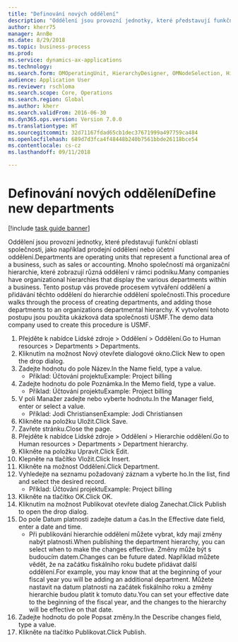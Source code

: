 ```yaml
--- 
title: "Definování nových oddělení"
description: "Oddělení jsou provozní jednotky, které představují funkční oblasti společnosti, jako například prodejní oddělení nebo účetní oddělení."
author: kherr75
manager: AnnBe
ms.date: 8/29/2018
ms.topic: business-process
ms.prod: 
ms.service: dynamics-ax-applications
ms.technology: 
ms.search.form: OMOperatingUnit, HierarchyDesigner, OMNodeSelection, HierarchyPublishAndCloseForm
audience: Application User
ms.reviewer: rschloma
ms.search.scope: Core, Operations
ms.search.region: Global
ms.author: kherr
ms.search.validFrom: 2016-06-30
ms.dyn365.ops.version: Version 7.0.0
ms.translationtype: HT
ms.sourcegitcommit: 32d71167fdad65cb1dec37671999a497759ca484
ms.openlocfilehash: 689d7d3fca4f48448b240b7561bbde26118bce54
ms.contentlocale: cs-cz
ms.lasthandoff: 09/11/2018

---
```

# <a name="define-new-departments"></a><span data-ttu-id="f48c9-103">Definování nových oddělení</span><span class="sxs-lookup"><span data-stu-id="f48c9-103">Define new departments</span></span>

[!include [task guide banner](../../includes/task-guide-banner.md)]

<span data-ttu-id="f48c9-104">Oddělení jsou provozní jednotky, které představují funkční oblasti společnosti, jako například prodejní oddělení nebo účetní oddělení.</span><span class="sxs-lookup"><span data-stu-id="f48c9-104">Departments are operating units that represent a functional area of a business, such as sales or accounting.</span></span> <span data-ttu-id="f48c9-105">Mnoho společností má organizační hierarchie, které zobrazují různá oddělení v rámci podniku.</span><span class="sxs-lookup"><span data-stu-id="f48c9-105">Many companies have organizational hierarchies that display the various departments within a business.</span></span> <span data-ttu-id="f48c9-106">Tento postup vás provede procesem vytváření oddělení a přidávání těchto oddělení do hierarchie oddělení společnosti.</span><span class="sxs-lookup"><span data-stu-id="f48c9-106">This procedure walks through the process of creating departments, and adding those departments to an organizations departmental hierarchy.</span></span> <span data-ttu-id="f48c9-107">K vytvoření tohoto postupu jsou použita ukázková data společnosti USMF.</span><span class="sxs-lookup"><span data-stu-id="f48c9-107">The demo data company used to create this procedure is USMF.</span></span>

1. <span data-ttu-id="f48c9-108">Přejděte k nabídce Lidské zdroje > Oddělení > Oddělení.</span><span class="sxs-lookup"><span data-stu-id="f48c9-108">Go to Human resources > Departments > Departments.</span></span>
2. <span data-ttu-id="f48c9-109">Kliknutím na možnost Nový otevřete dialogové okno.</span><span class="sxs-lookup"><span data-stu-id="f48c9-109">Click New to open the drop dialog.</span></span>
3. <span data-ttu-id="f48c9-110">Zadejte hodnotu do pole Název.</span><span class="sxs-lookup"><span data-stu-id="f48c9-110">In the Name field, type a value.</span></span>
    * <span data-ttu-id="f48c9-111">Příklad: Účtování projektu</span><span class="sxs-lookup"><span data-stu-id="f48c9-111">Example: Project billing</span></span>  
4. <span data-ttu-id="f48c9-112">Zadejte hodnotu do pole Poznámka.</span><span class="sxs-lookup"><span data-stu-id="f48c9-112">In the Memo field, type a value.</span></span>
    * <span data-ttu-id="f48c9-113">Příklad: Účtování projektu</span><span class="sxs-lookup"><span data-stu-id="f48c9-113">Example: Project billing</span></span>  
5. <span data-ttu-id="f48c9-114">V poli Manažer zadejte nebo vyberte hodnotu.</span><span class="sxs-lookup"><span data-stu-id="f48c9-114">In the Manager field, enter or select a value.</span></span>
    * <span data-ttu-id="f48c9-115">Příklad: Jodi Christiansen</span><span class="sxs-lookup"><span data-stu-id="f48c9-115">Example: Jodi Christiansen</span></span>  
6. <span data-ttu-id="f48c9-116">Klikněte na položku Uložit.</span><span class="sxs-lookup"><span data-stu-id="f48c9-116">Click Save.</span></span>
7. <span data-ttu-id="f48c9-117">Zavřete stránku.</span><span class="sxs-lookup"><span data-stu-id="f48c9-117">Close the page.</span></span>
8. <span data-ttu-id="f48c9-118">Přejděte k nabídce Lidské zdroje > Oddělení > Hierarchie oddělení.</span><span class="sxs-lookup"><span data-stu-id="f48c9-118">Go to Human resources > Departments > Department hierarchy.</span></span>
9. <span data-ttu-id="f48c9-119">Klikněte na položku Upravit.</span><span class="sxs-lookup"><span data-stu-id="f48c9-119">Click Edit.</span></span>
10. <span data-ttu-id="f48c9-120">Klepněte na tlačítko Vložit.</span><span class="sxs-lookup"><span data-stu-id="f48c9-120">Click Insert.</span></span>
11. <span data-ttu-id="f48c9-121">Klikněte na možnost Oddělení.</span><span class="sxs-lookup"><span data-stu-id="f48c9-121">Click Department.</span></span>
12. <span data-ttu-id="f48c9-122">Vyhledejte na seznamu požadovaný záznam a vyberte ho.</span><span class="sxs-lookup"><span data-stu-id="f48c9-122">In the list, find and select the desired record.</span></span>
    * <span data-ttu-id="f48c9-123">Příklad: Účtování projektu</span><span class="sxs-lookup"><span data-stu-id="f48c9-123">Example: Project billing</span></span>  
13. <span data-ttu-id="f48c9-124">Klikněte na tlačítko OK.</span><span class="sxs-lookup"><span data-stu-id="f48c9-124">Click OK.</span></span>
14. <span data-ttu-id="f48c9-125">Kliknutím na možnost Publikovat otevřete dialog Zanechat.</span><span class="sxs-lookup"><span data-stu-id="f48c9-125">Click Publish to open the drop dialog.</span></span>
15. <span data-ttu-id="f48c9-126">Do pole Datum platnosti zadejte datum a čas.</span><span class="sxs-lookup"><span data-stu-id="f48c9-126">In the Effective date field, enter a date and time.</span></span>
    * <span data-ttu-id="f48c9-127">Při publikování hierarchie oddělení můžete vybrat, kdy mají změny nabýt platnosti.</span><span class="sxs-lookup"><span data-stu-id="f48c9-127">When publishing the department hierarchy, you can select when to make the changes effective.</span></span> <span data-ttu-id="f48c9-128">Změny může být s budoucím datem.</span><span class="sxs-lookup"><span data-stu-id="f48c9-128">Changes can be future dated.</span></span> <span data-ttu-id="f48c9-129">Například můžete vědět, že na začátku fiskálního roku budete přidávat další oddělení.</span><span class="sxs-lookup"><span data-stu-id="f48c9-129">For example, you may know that at the beginning of your fiscal year you will be adding an additional department.</span></span> <span data-ttu-id="f48c9-130">Můžete nastavit na datum platnosti na začátek fiskálního roku a změny hierarchie budou platit k tomuto datu.</span><span class="sxs-lookup"><span data-stu-id="f48c9-130">You can set your effective date to the beginning of the fiscal year, and the changes to the hierarchy will be effective on that date.</span></span>  
16. <span data-ttu-id="f48c9-131">Zadejte hodnotu do pole Popsat změny.</span><span class="sxs-lookup"><span data-stu-id="f48c9-131">In the Describe changes field, type a value.</span></span>
17. <span data-ttu-id="f48c9-132">Klikněte na tlačítko Publikovat.</span><span class="sxs-lookup"><span data-stu-id="f48c9-132">Click Publish.</span></span>


